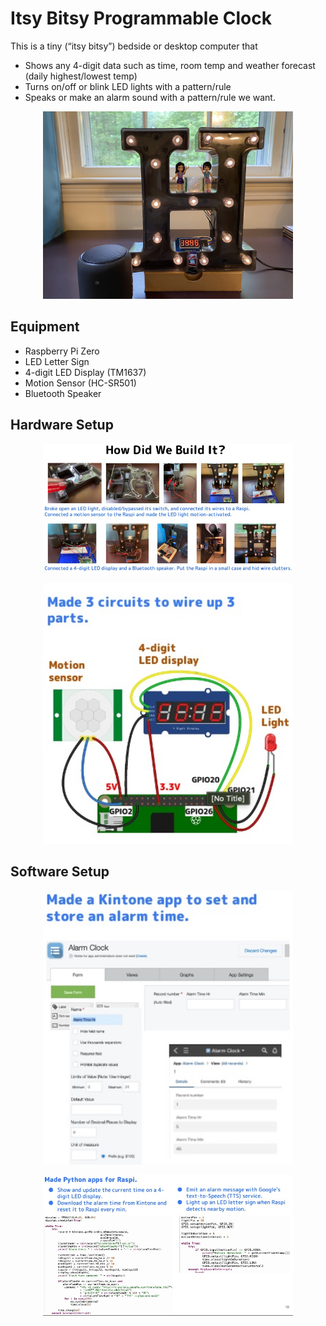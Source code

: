 # Itsy Bitsy Programmable Clock

This is a tiny (“itsy bitsy”) bedside or desktop computer that

- Shows any 4-digit data such as time, room temp and weather forecast (daily highest/lowest temp)
- Turns on/off or blink LED lights with a pattern/rule
- Speaks or make an alarm sound with a pattern/rule we want.

<p align="center">
  <img src="images/raspi-alarm-clock.jpg" width="400" />
</p>

## Equipment

- Raspberry Pi Zero
- LED Letter Sign
- 4-digit LED Display (TM1637)
- Motion Sensor (HC-SR501)
- Bluetooth Speaker

## Hardware Setup

<p align="center">
  <img src="images/hw.jpg" width="400" />
</p>

<p align="center">
  <img src="images/hw2.jpg" width="400" />
</p>


## Software Setup

<p align="center">
  <img src="images/kintone.jpg" width="400" />
</p>

<p align="center">
  <img src="images/python.jpg" width="400" />
</p>

  
  
  
